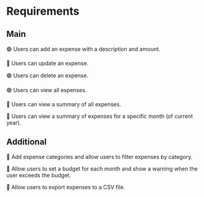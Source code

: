 # Requirements

## Main

🟢 Users can add an expense with a description and amount.

🔴 Users can update an expense.

🟢 Users can delete an expense.

🟢 Users can view all expenses.

🔴 Users can view a summary of all expenses.

🔴 Users can view a summary of expenses for a specific month (of current year).

## Additional

🔴 Add expense categories and allow users to filter expenses by category.

🔴 Allow users to set a budget for each month and show a warning when the user exceeds the budget.

🔴 Allow users to export expenses to a CSV file.
